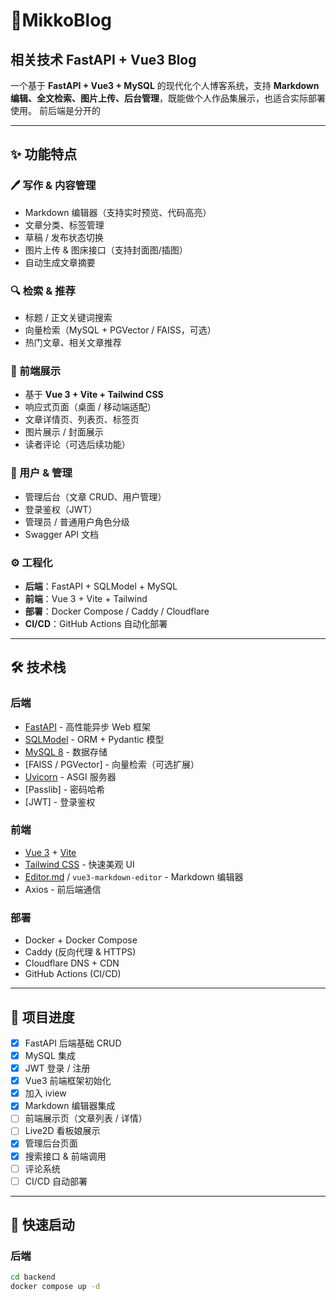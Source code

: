 # 📝MikkoBlog
## 相关技术 FastAPI + Vue3 Blog

一个基于 **FastAPI + Vue3 + MySQL** 的现代化个人博客系统，支持 **Markdown 编辑、全文检索、图片上传、后台管理**，既能做个人作品集展示，也适合实际部署使用。
前后端是分开的

---

## ✨ 功能特点

### 🖊️ 写作 & 内容管理
- Markdown 编辑器（支持实时预览、代码高亮）
- 文章分类、标签管理
- 草稿 / 发布状态切换
- 图片上传 & 图床接口（支持封面图/插图）
- 自动生成文章摘要

### 🔍 检索 & 推荐
- 标题 / 正文关键词搜索
- 向量检索（MySQL + PGVector / FAISS，可选）
- 热门文章、相关文章推荐

### 🎨 前端展示
- 基于 **Vue 3 + Vite + Tailwind CSS**
- 响应式页面（桌面 / 移动端适配）
- 文章详情页、列表页、标签页
- 图片展示 / 封面展示
- 读者评论（可选后续功能）

### 🔑 用户 & 管理
- 管理后台（文章 CRUD、用户管理）
- 登录鉴权（JWT）
- 管理员 / 普通用户角色分级
- Swagger API 文档

### ⚙️ 工程化
- **后端**：FastAPI + SQLModel + MySQL
- **前端**：Vue 3 + Vite + Tailwind
- **部署**：Docker Compose / Caddy / Cloudflare
- **CI/CD**：GitHub Actions 自动化部署

---

## 🛠️ 技术栈

### 后端
- [FastAPI](https://fastapi.tiangolo.com/) - 高性能异步 Web 框架
- [SQLModel](https://sqlmodel.tiangolo.com/) - ORM + Pydantic 模型
- [MySQL 8](https://www.mysql.com/) - 数据存储
- [FAISS / PGVector] - 向量检索（可选扩展）
- [Uvicorn](https://www.uvicorn.org/) - ASGI 服务器
- [Passlib] - 密码哈希
- [JWT] - 登录鉴权

### 前端
- [Vue 3](https://vuejs.org/) + [Vite](https://vitejs.dev/)
- [Tailwind CSS](https://tailwindcss.com/) - 快速美观 UI
- [Editor.md](https://pandao.github.io/editor.md/) / `vue3-markdown-editor` - Markdown 编辑器
- Axios - 前后端通信

### 部署
- Docker + Docker Compose
- Caddy (反向代理 & HTTPS)
- Cloudflare DNS + CDN
- GitHub Actions (CI/CD)

---

## 📌 项目进度

- [x] FastAPI 后端基础 CRUD
- [x] MySQL 集成
- [x] JWT 登录 / 注册
- [x] Vue3 前端框架初始化
- [x] 加入 iview
- [x] Markdown 编辑器集成
- [ ] 前端展示页（文章列表 / 详情）
- [ ] Live2D 看板娘展示
- [x] 管理后台页面
- [x] 搜索接口 & 前端调用
- [ ] 评论系统
- [ ] CI/CD 自动部署

---

## 🚀 快速启动

### 后端
```bash
cd backend
docker compose up -d

